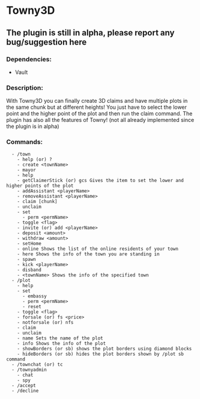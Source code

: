 # Towny3D
## The plugin is still in alpha, please report any bug/suggestion here

### Dependencies:
- Vault
### Description:
With Towny3D you can finally create 3D claims and have multiple plots in the same chunk but at different heights! You just have to select the lower point and the higher point of the plot and then run the claim command.
The plugin has also all the features of Towny! (not all already implemented since the plugin is in alpha)

### Commands:
```
  - /town
    - help (or) ?
    - create <townName>
    - mayor
    - help
    - getClaimerStick (or) gcs Gives the item to set the lower and higher points of the plot
    - addAssistant <playerName>
    - removeAssistant <playerName>
    - claim [chunk]
    - unclaim
    - set
      - perm <permName>
    - toggle <flag>
    - invite (or) add <playerName>
    - deposit <amount>
    - withdraw <amount>
    - setHome
    - online Shows the list of the online residents of your town
    - here Shows the info of the town you are standing in
    - spawn
    - kick <playerName>
    - disband
    - <townName> Shows the info of the specified town
  - /plot
    - help
    - set
      - embassy
      - perm <permName>
      - reset
    - toggle <flag>
    - forsale (or) fs <price>
    - notforsale (or) nfs
    - claim
    - unclaim
    - name Sets the name of the plot
    - info Shows the info of the plot
    - showBorders (or sb) shows the plot borders using diamond blocks
    - hideBorders (or sb) hides the plot borders shown by /plot sb command
  - /townchat (or) tc
  - /townyadmin
    - chat
    - spy
  - /accept
  - /decline

